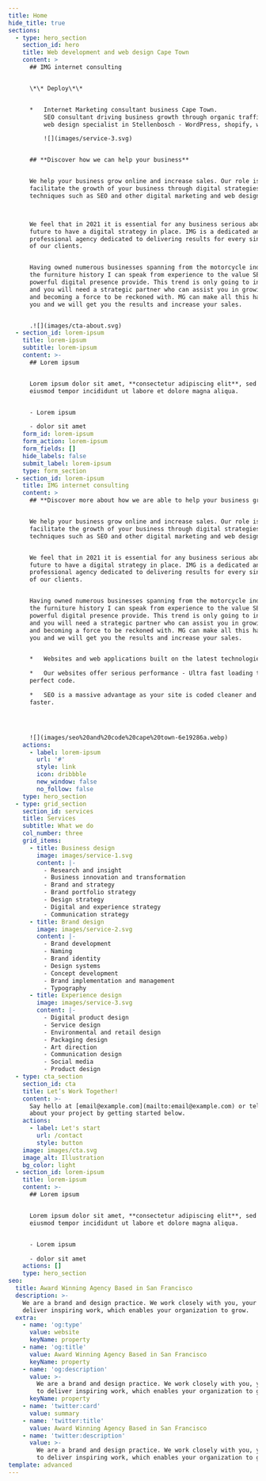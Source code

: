 ```yaml
---
title: Home
hide_title: true
sections:
  - type: hero_section
    section_id: hero
    title: Web development and web design Cape Town
    content: >
      ## IMG internet consulting


      \*\* Deploy\*\*


      *   Internet Marketing consultant business Cape Town.
          SEO consultant driving business growth through organic traffic.
          web design specialist in Stellenbosch - WordPress, shopify, webflow, editor x

          ![](images/service-3.svg)


      ## **Discover how we can help your business**


      We help your business grow online and increase sales. Our role is to
      facilitate the growth of your business through digital strategies and
      techniques such as SEO and other digital marketing and web design tactics.



      We feel that in 2021 it is essential for any business serious about its
      future to have a digital strategy in place. IMG is a dedicated and fully
      professional agency dedicated to delivering results for every single one
      of our clients.


      Having owned numerous businesses spanning from the motorcycle industry to
      the furniture history I can speak from experience to the value SEO and a
      powerful digital presence provide. This trend is only going to increase
      and you will need a strategic partner who can assist you in growing online
      and becoming a force to be reckoned with. MG can make all this happen for
      you and we will get you the results and increase your sales.


      .![](images/cta-about.svg)
  - section_id: lorem-ipsum
    title: lorem-ipsum
    subtitle: lorem-ipsum
    content: >-
      ## Lorem ipsum


      Lorem ipsum dolor sit amet, **consectetur adipiscing elit**, sed do
      eiusmod tempor incididunt ut labore et dolore magna aliqua.


      - Lorem ipsum

      - dolor sit amet
    form_id: lorem-ipsum
    form_action: lorem-ipsum
    form_fields: []
    hide_labels: false
    submit_label: lorem-ipsum
    type: form_section
  - section_id: lorem-ipsum
    title: IMG internet consulting
    content: >
      ## **Discover more about how we are able to help your business grow**


      We help your business grow online and increase sales. Our role is to
      facilitate the growth of your business through digital strategies and
      techniques such as SEO and other digital marketing and web design tactics.


      We feel that in 2021 it is essential for any business serious about its
      future to have a digital strategy in place. IMG is a dedicated and fully
      professional agency dedicated to delivering results for every single one
      of our clients.


      Having owned numerous businesses spanning from the motorcycle industry to
      the furniture history I can speak from experience to the value SEO and a
      powerful digital presence provide. This trend is only going to increase
      and you will need a strategic partner who can assist you in growing online
      and becoming a force to be reckoned with. MG can make all this happen for
      you and we will get you the results and increase your sales.


      *   Websites and web applications built on the latest technologies.

      *   Our websites offer serious performance - Ultra fast loading times and
      perfect code.

      *   SEO is a massive advantage as your site is coded cleaner and is much
      faster.




      ![](images/seo%20and%20code%20cape%20town-6e19286a.webp)
    actions:
      - label: lorem-ipsum
        url: '#'
        style: link
        icon: dribbble
        new_window: false
        no_follow: false
    type: hero_section
  - type: grid_section
    section_id: services
    title: Services
    subtitle: What we do
    col_number: three
    grid_items:
      - title: Business design
        image: images/service-1.svg
        content: |-
          - Research and insight
          - Business innovation and transformation
          - Brand and strategy
          - Brand portfolio strategy
          - Design strategy
          - Digital and experience strategy
          - Communication strategy
      - title: Brand design
        image: images/service-2.svg
        content: |-
          - Brand development
          - Naming
          - Brand identity
          - Design systems
          - Concept development
          - Brand implementation and management
          - Typography
      - title: Experience design
        image: images/service-3.svg
        content: |-
          - Digital product design
          - Service design
          - Environmental and retail design
          - Packaging design
          - Art direction
          - Communication design
          - Social media
          - Product design
  - type: cta_section
    section_id: cta
    title: Let’s Work Together!
    content: >-
      Say hello at [email@example.com](mailto:email@example.com) or tell us more
      about your project by getting started below.
    actions:
      - label: Let's start
        url: /contact
        style: button
    image: images/cta.svg
    image_alt: Illustration
    bg_color: light
  - section_id: lorem-ipsum
    title: lorem-ipsum
    content: >-
      ## Lorem ipsum


      Lorem ipsum dolor sit amet, **consectetur adipiscing elit**, sed do
      eiusmod tempor incididunt ut labore et dolore magna aliqua.


      - Lorem ipsum

      - dolor sit amet
    actions: []
    type: hero_section
seo:
  title: Award Winning Agency Based in San Francisco
  description: >-
    We are a brand and design practice. We work closely with you, your team to
    deliver inspiring work, which enables your organization to grow.
  extra:
    - name: 'og:type'
      value: website
      keyName: property
    - name: 'og:title'
      value: Award Winning Agency Based in San Francisco
      keyName: property
    - name: 'og:description'
      value: >-
        We are a brand and design practice. We work closely with you, your team
        to deliver inspiring work, which enables your organization to grow.
      keyName: property
    - name: 'twitter:card'
      value: summary
    - name: 'twitter:title'
      value: Award Winning Agency Based in San Francisco
    - name: 'twitter:description'
      value: >-
        We are a brand and design practice. We work closely with you, your team
        to deliver inspiring work, which enables your organization to grow.
template: advanced
---
```

